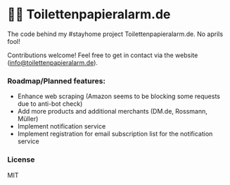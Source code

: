 # 🧻🔥 Toilettenpapieralarm.de
The code behind my #stayhome project Toilettenpapieralarm.de. No aprils fool!

Contributions welcome! Feel free to get in contact via the website (info@toilettenpapieralarm.de).

### Roadmap/Planned features:
* Enhance web scraping (Amazon seems to be blocking some requests due to anti-bot check)
* Add more products and additional merchants (DM.de, Rossmann, Müller)
* Implement notification service
* Implement registration for email subscription list for the notification service

### License
MIT
